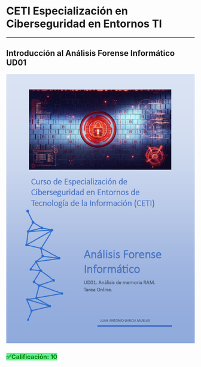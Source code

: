# CETI Especialización en Ciberseguridad en Entornos TI
---
## Introducción al Análisis Forense Informático UD01

![Análisis Forense Informático](./Portada-AFI01.png "Introducción al Análisis Forense Informático") 

<h3><span style="color:green;background-color:#62f395;">✅Calificación: 10</span></h3>
<!-- <p>✅<img src="../../img/C10.png" height="18" /></p> -->